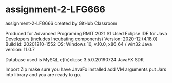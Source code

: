 # assignment-2-LFG666
assignment-2-LFG666 created by GitHub Classroom

Produced for Advanced Programing RMIT 2021 S1
Used Eclipse IDE for Java Developers (includes Incubating components)
Version: 2020-12 (4.18.0)
Build id: 20201210-1552
OS: Windows 10, v.10.0, x86_64 / win32
Java version: 11.0.7

Database used is MySQL
e(fx)clipse 3.5.0.20190724
JavaFX SDK

Import Zip
make sure you have JavaFx installed
add VM arguments
put Jars into library
and you are ready to go.
